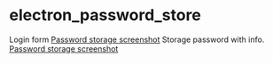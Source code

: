 # electron_password_store

Login form 
[Password storage screenshot](https://raw.githubusercontent.com/eagle7410/electron-work-jornal/master/login.jpg)
Storage password with info.
[Password storage screenshot](https://raw.githubusercontent.com/eagle7410/electron_password_store/master/storage.jpg)
